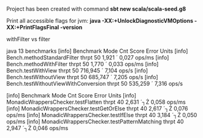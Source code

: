 Project has been created with command **sbt new scala/scala-seed.g8**

Print all accessible flags for jvm: **java -XX:+UnlockDiagnosticVMOptions -XX:+PrintFlagsFinal -version**

withFilter vs filter

java 13 benchmarks
[info] Benchmark                             Mode  Cnt    Score   Error   Units
[info] Bench.methodStandardFilter           thrpt   50    1,921 ´ 0,027  ops/ms
[info] Bench.methodWithFilter               thrpt   50    1,770 ´ 0,033  ops/ms
[info] Bench.testWithView                   thrpt   50  716,945 ´ 7,104   ops/s
[info] Bench.testWithoutView                thrpt   50  685,747 ´ 7,205   ops/s
[info] Bench.testWithoutViewWithConversion  thrpt   50  535,259 ´ 7,316   ops/s


[info] Benchmark                                    Mode  Cnt  Score   Error   Units
[info] MonadicWrappersChecker.testFlatten          thrpt   40  2,631 ´┐Ż 0,058  ops/ms
[info] MonadicWrappersChecker.testGetOrElse        thrpt   40  2,617 ´┐Ż 0,076  ops/ms
[info] MonadicWrappersChecker.testIfElse           thrpt   40  3,184 ´┐Ż 0,050  ops/ms
[info] MonadicWrappersChecker.testPatternMatching  thrpt   40  2,947 ´┐Ż 0,046  ops/ms


